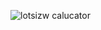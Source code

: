 ![lotsizw calucator](https://github.com/user-attachments/assets/83a519c1-14bd-430d-9c04-4d515b964763)
